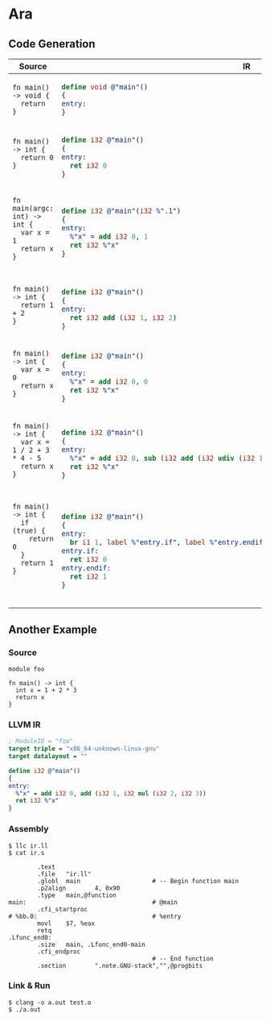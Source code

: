 # Ara

## Code Generation

<table>
<thead><tr><th>Source</th><th>IR</th></tr></thead>
<tbody>
<tr></tr>
<tr><td width="50%">

```
fn main() -> void {
  return
}

```
</td><td>

```llvm
define void @"main"()
{
entry:
}
```
</td></tr>
<tr></tr>
<tr><td>

```
fn main() -> int {
  return 0
}


```
</td><td>

```llvm
define i32 @"main"()
{
entry:
  ret i32 0
}
```
</td></tr>
<tr></tr>
<tr><td>

```
fn main(argc: int) -> int {
  var x = 1
  return x
}


```
</td><td>

```llvm
define i32 @"main"(i32 %".1")
{
entry:
  %"x" = add i32 0, 1
  ret i32 %"x"
}
```
</td></tr>
<tr></tr>
<tr><td>

```
fn main() -> int {
  return 1 + 2
}


```
</td><td>

```llvm
define i32 @"main"()
{
entry:
  ret i32 add (i32 1, i32 2)
}
```
</td></tr>
<tr></tr>
<tr><td>

```
fn main() -> int {
  var x = 0
  return x
}


```
</td><td>

```llvm
define i32 @"main"()
{
entry:
  %"x" = add i32 0, 0
  ret i32 %"x"
}
```
</td></tr>
<tr></tr>
<tr><td>

```
fn main() -> int {
  var x = 1 / 2 + 3 * 4 - 5
  return x
}


```
</td><td>

```llvm
define i32 @"main"()
{
entry:
  %"x" = add i32 0, sub (i32 add (i32 udiv (i32 1, i32 2), i32 mul (i32 3, i32 4)), i32 5)
  ret i32 %"x"
}
```
</td></tr>
<tr></tr>
<tr><td>

```
fn main() -> int {
  if (true) {
    return 0
  }
  return 1
}




```
</td><td>

```llvm
define i32 @"main"()
{
entry:
  br i1 1, label %"entry.if", label %"entry.endif"
entry.if:
  ret i32 0
entry.endif:
  ret i32 1
}
```
</td></tr>
</table>

## Another Example

### Source

```
module foo

fn main() -> int {
  int x = 1 + 2 * 3
  return x
}
```

### LLVM IR

```llvm
; ModuleID = "foo"
target triple = "x86_64-unknown-linux-gnu"
target datalayout = ""

define i32 @"main"()
{
entry:
  %"x" = add i32 0, add (i32 1, i32 mul (i32 2, i32 3))
  ret i32 %"x"
}
```

### Assembly

```
$ llc ir.ll
$ cat ir.s
```

```
        .text
        .file   "ir.ll"
        .globl  main                    # -- Begin function main
        .p2align        4, 0x90
        .type   main,@function
main:                                   # @main
        .cfi_startproc
# %bb.0:                                # %entry
        movl    $7, %eax
        retq
.Lfunc_end0:
        .size   main, .Lfunc_end0-main
        .cfi_endproc
                                        # -- End function
        .section        ".note.GNU-stack","",@progbits
```

### Link & Run

```
$ clang -o a.out test.o
$ ./a.out 
```